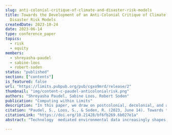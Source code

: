 ```yaml
---
slug: anti-colonial-critique-of-climate-and-disaster-risk-models
title: Towards the Development of an Anti-Colonial Critique of Climate and
  Disaster Risk Models
createdDate: 2023-10-24
date: 2023-06-14
type: conference_paper
topics:
  - risk
  - equity
members:
  - shreyasha-paudel
  - sabine-loos
  - robert-soden
status: "published"
section: ["contents"]
is_featured: false
url: "https://limits.pubpub.org/pub/cgxo9mrd/release/2"
thumbnail: "img/content-c-paudel-anticolonialrisk.png"
authors: "Shreyasha Paudel, Sabine Loos, Robert Soden"
publication: "Computing within Limits"
description: "In this paper, we draw on postcolonial, decolonial, and anti-colonial theory and a case study of a multi-hazard disaster and climate risk assessment project conducted in Nepal to examine a potential limit of contemporary environmental data practices – the potential to extend or reinforce colonial knowledge systems and extractive relationship to land."
citation: "Paudel, S., Loos, S., & Soden, R. (2023, June 14). Towards the Development of an Anti-Colonial Critique of Climate and Disaster Risk Models. Computing within Limits. Ninth Computing within Limits 2023."
citationLink: "https://doi.org/10.21428/bf6fb269.6b027e1a"
abstract: "Technology  mediated environmental data increasingly shapes how we understand the world, including pressing ecological issues such as disasters and climate change. However, like all data, environmental data is limited and partial. It is necessary to attend to the decisions and practices that create and use this data to understand their limits and advocate for alternatives. In this paper, we draw on postcolonial, decolonial, and anti-colonial theory and a case study of a multi-hazard disaster and climate risk assessment project conducted in Nepal to examine a potential limit of contemporary environmental data practices – the potential to extend or reinforce colonial knowledge systems and extractive relationship to land. Through our analysis, we draw attention to how environmental data practices, such as disaster risk assessment, may contribute to ongoing colonial relationships by privileging technocratic Eurocentric knowledge, conflating disaster effects with economic loss, ignoring ecological impact, and overlooking historical and ongoing power hierarchies.We build on our findings to think through opportunities to reimagine disaster and climate risk beyond probabilistic quantitative models. To do so, we propose four tactics towards an anti-colonial science of risk, as well as argue for a more thorough analysis that attends to situated practices of creating and using environmental data."

---
```

